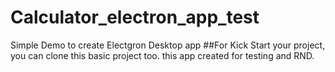 # Calculator_electron_app_test
Simple Demo to create Electgron Desktop app
##For Kick Start your project, you can clone this basic project too. this app created for testing and RND.
